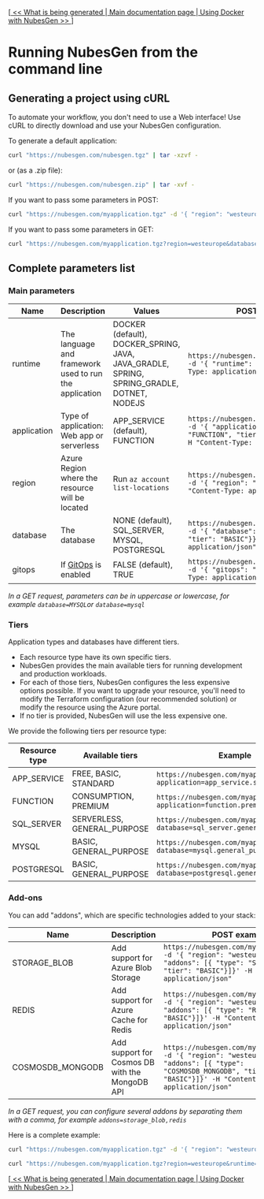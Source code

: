 [[ << What is being generated ](what-is-being-generated.md) |[ Main documentation page ](README.md) |[ Using Docker with NubesGen >> ](runtimes/docker.md)]

# Running NubesGen from the command line

## Generating a project using cURL

To automate your workflow, you don't need to use a Web interface! Use cURL to directly download and use your NubesGen configuration.

To generate a default application:

```bash
curl "https://nubesgen.com/nubesgen.tgz" | tar -xzvf -
```

or (as a .zip file):

```bash
curl "https://nubesgen.com/nubesgen.zip" | tar -xvf -
```

If you want to pass some parameters in POST:

```bash
curl "https://nubesgen.com/myapplication.tgz" -d '{ "region": "westeurope", "database": { "type": "MYSQL", "tier": "BASIC"}}' -H "Content-Type: application/json"  | tar -xzvf -
```

If you want to pass some parameters in GET:

```bash
curl "https://nubesgen.com/myapplication.tgz?region=westeurope&database=mysql"  | tar -xzvf -
```

## Complete parameters list

### Main parameters

| Name  | Description  | Values  | POST example | GET example  |
|---|---|---|---|---|
| runtime |  The language and framework used to run the application | DOCKER (default), DOCKER_SPRING, JAVA, JAVA_GRADLE, SPRING, SPRING_GRADLE, DOTNET, NODEJS | `https://nubesgen.com/myapplication.tgz -d '{ "runtime": "JAVA"' -H "Content-Type: application/json"` | `https://nubesgen.com/myapplication.tgz?runtime=java`  |
| application  | Type of application: Web app or serverless  | APP_SERVICE (default), FUNCTION | `https://nubesgen.com/myapplication.tgz -d '{ "application": { "type": "FUNCTION", "tier": "CONSUMPTION"}}' -H "Content-Type: application/json"` | `https://nubesgen.com/myapplication.tgz?application=function`  |
| region  |  Azure Region where the resource will be located | Run `az account list-locations` | `https://nubesgen.com/myapplication.tgz -d '{ "region": "westeurope"}' -H "Content-Type: application/json"` | `https://nubesgen.com/myapplication.tgz?region=westeurope`  |
| database  |  The database | NONE (default), SQL_SERVER, MYSQL, POSTGRESQL  | `https://nubesgen.com/myapplication.tgz -d '{ "database": { "type": "MYSQL", "tier": "BASIC"}}' -H "Content-Type: application/json"` | `https://nubesgen.com/myapplication.tgz?database=mysql`  |
| gitops  |  If [GitOps](docs/gitops-overview.md) is enabled | FALSE (default), TRUE  | `https://nubesgen.com/myapplication.tgz -d '{ "gitops": "true"}' -H "Content-Type: application/json"` | `https://nubesgen.com/myapplication.tgz?gitops=true`  |

_In a GET request, parameters can be in uppercase or lowercase, for example `database=MYSQL`or `database=mysql`_

### Tiers

Application types and databases have different tiers.

- Each resource type have its own specific tiers.
- NubesGen provides the main available tiers for running development and production workloads.
- For each of those tiers, NubesGen configures the less expensive options possible. If you want to upgrade your resource, you'll need to modify the Terraform configuration (our recommended solution) or modify the resource using the Azure portal.
- If no tier is provided, NubesGen will use the less expensive one.

We provide the following tiers per resource type:

| Resource type  | Available tiers  | Example |
|---|---|---|
| APP_SERVICE | FREE, BASIC, STANDARD | `https://nubesgen.com/myapplication.tgz?application=app_service.standard` |
| FUNCTION | CONSUMPTION, PREMIUM | `https://nubesgen.com/myapplication.tgz?application=function.premium` |
| SQL_SERVER | SERVERLESS, GENERAL_PURPOSE | `https://nubesgen.com/myapplication.tgz?database=sql_server.general_purpose` |
| MYSQL | BASIC, GENERAL_PURPOSE | `https://nubesgen.com/myapplication.tgz?database=mysql.general_purpose` |
| POSTGRESQL |BASIC, GENERAL_PURPOSE | `https://nubesgen.com/myapplication.tgz?database=postgresql.general_purpose` |

### Add-ons

You can add "addons", which are specific technologies added to your stack:

| Name  | Description  | POST example | GET example  |
|---|---|---|---|
| STORAGE_BLOB  | Add support for Azure Blob Storage  | `https://nubesgen.com/myapplication.tgz -d '{ "region": "westeurope", "addons": [{ "type": "STORAGE_BLOB", "tier": "BASIC"}]}' -H "Content-Type: application/json"` | `https://nubesgen.com/myapplication.tgz?addons=storage_blob`  |
| REDIS  | Add support for Azure Cache for Redis  | `https://nubesgen.com/myapplication.tgz -d '{ "region": "westeurope", "addons": [{ "type": "REDIS", "tier": "BASIC"}]}' -H "Content-Type: application/json"` | `https://nubesgen.com/myapplication.tgz?addons=redis`  |
| COSMOSDB_MONGODB  | Add support for Cosmos DB with the MongoDB API  | `https://nubesgen.com/myapplication.tgz -d '{ "region": "westeurope", "addons": [{ "type": "COSMOSDB_MONGODB", "tier": "BASIC"}]}' -H "Content-Type: application/json"` | `https://nubesgen.com/myapplication.tgz?addons=cosmosdb_mongodb`  |

_In a GET request, you can configure several addons by separating them with a comma, for example `addons=storage_blob,redis`_

Here is a complete example:

```bash
curl "https://nubesgen.com/myapplication.tgz" -d '{ "region": "westeurope", "runtime": "spring", "database": { "type": "MYSQL", "tier": "BASIC"}, "addons": [{ "type": "STORAGE_BLOB", "tier": "BASIC"}, { "type": "REDIS", "tier": "BASIC"}]}' -H "Content-Type: application/json"  | tar -xzvf -
```

```bash
curl "https://nubesgen.com/myapplication.tgz?region=westeurope&runtime=spring&database=MYSQL&addons=STORAGE_BLOB,REDIS"  | tar -xzvf -
```

[[ << What is being generated ](what-is-being-generated.md) |[ Main documentation page ](README.md) |[ Using Docker with NubesGen >> ](runtimes/docker.md)]
